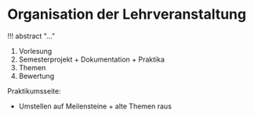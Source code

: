 # Organisation der Lehrveranstaltung

!!! abstract "..."


1. Vorlesung
2. Semesterprojekt + Dokumentation + Praktika
3. Themen
4. Bewertung

Praktikumsseite:
- Umstellen auf Meilensteine + alte Themen raus